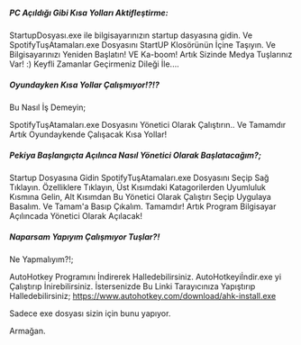
##### PC Açıldığı Gibi Kısa Yolları Aktifleştirme:

StartupDosyası.exe ile bilgisayarınızın startup dasyasına gidin.
Ve SpotifyTuşAtamaları.exe Dosyasını StartUP Klosörünün İçine Taşıyın.
Ve Bilgisayarınızı Yeniden Başlatın! VE Ka-boom! Artık Sizinde Medya Tuşlarınız Var! :)
Keyfli Zamanlar Geçirmeniz Dileği İle....

##### Oyundayken Kısa Yollar Çalışmıyor!?!?
Bu Nasıl İş Demeyin;

SpotifyTuşAtamaları.exe Dosyasını Yönetici Olarak Çalıştırın..
Ve Tamamdır Artık Oyundaykende Çalışacak Kısa Yollar!


##### Pekiya Başlangıçta Açılınca Nasıl Yönetici Olarak Başlatacağım?;

Startup Dosyasına Gidin SpotifyTuşAtamaları.exe Dosyasını Seçip Sağ Tıklayın.
Özelliklere Tıklayın, Üst Kısımdaki Katagorilerden Uyumluluk Kısmına Gelin,
Alt Kısımdan Bu Yönetici Olarak Çalıştırı Seçip Uygulaya Basalım. Ve Tamam'a Basıp Çıkalım.
Tamamdır! Artık Program Bilgisayar Açılıncada Yönetici Olarak Açılacak!


##### Naparsam Yapıyım Çalışmıyor Tuşlar?!
Ne Yapmalıyım?!;

AutoHotkey Programını İndirerek Halledebilirsiniz.
AutoHotkeyiİndir.exe yi Çalıştırıp İnirebilirsiniz.
İstersenizde Bu Linki Tarayıcınıza Yapıştırıp Halledebilirsiniz;
https://www.autohotkey.com/download/ahk-install.exe

Sadece exe dosyası sizin için bunu yapıyor.

Armağan.

